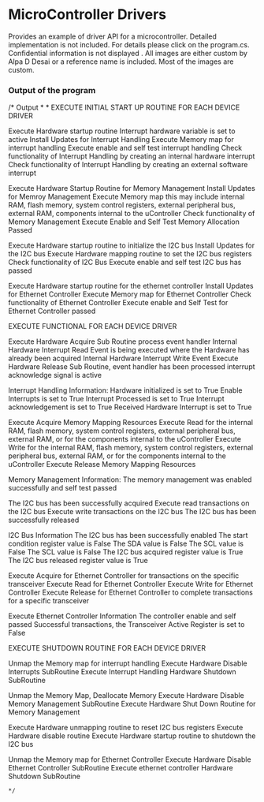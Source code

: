 # MicroController Drivers

Provides an example of driver API for a microcontroller. Detailed implementation is not included. For details please click on the program.cs. Confidential information is not displayed . All images are either custom by Alpa D Desai or a reference name is included. Most of the images are custom. 


### Output of the program

/* Output 
 * 
 * 
 EXECUTE INITIAL START UP ROUTINE FOR EACH DEVICE DRIVER

 Execute Hardware startup routine Interrupt hardware variable is set to active
 Install Updates for Interrupt Handling
 Execute Memory map for interrupt handling
 Execute enable and self test interrupt handling
 Check functionality of Interrupt Handling by creating an internal hardware interrupt
 Check functionality of Interrupt Handling by creating an external software interrupt


 Execute Hardware Startup Routine for Memory Management
 Install Updates for Memroy Management
 Execute Memory map this may include internal RAM, flash memory, system control registers,
         external peripheral bus, external RAM, components internal to the uController
 Check functionality of Memory Management
 Execute Enable and Self Test Memory Allocation Passed


 Execute Hardware startup routine to initialize the I2C bus
 Install Updates for the I2C bus
 Execute Hardware mapping routine to set the I2C bus registers
 Check functionality of I2C Bus
 Execute enable and self test I2C bus has passed


 Execute Hardware startup routine for the ethernet controller
 Install Updates for Ethernet Controller
 Execute Memory map for Ethernet Controller
 Check functionality of Ethernet Controller
 Execute enable and Self Test for Ethernet Controller passed



 EXECUTE FUNCTIONAL FOR EACH DEVICE DRIVER

 Execute Hardware Acquire Sub Routine process event handler
 Internal Hardware Interrupt Read Event is being executed where the Hardware has already been acquired
 Internal Hardware Interrupt Write Event
 Execute Hardware Release Sub Routine, event handler has been processed interrupt acknowledge signal is active

 Interrupt Handling Information:
         Hardware initialized is set to True
         Enable Interrupts is set to True
         Interrupt Processed is set to True
         Interrupt acknowledgement is set to True
         Received Hardware Interrupt is set to True


 Execute Acquire Memory Mapping Resources
 Execute Read for the internal RAM, flash memory, system control registers,
         external peripheral bus, external RAM, or for the components internal to the uController
 Execute Write for the internal RAM, flash memory, system control registers,
         external peripheral bus, external RAM, or for the components internal to the uController
 Execute Release Memory Mapping Resources

 Memory Management Information:
         The memory management was enabled successfully and self test passed


 The I2C bus has been successfully acquired
 Execute read transactions on the I2C bus
 Execute write transactions on the I2C bus
 The I2C bus has been successfully released

 I2C Bus Information
         The I2C bus has been successfully enabled
         The start condition register value is False
         The SDA value is False
         The SCL value is False
         The SCL value is False
         The I2C bus acquired register value is True
         The I2C bus released register value is True


 Execute Acquire for Ethernet Controller for transactions on the specific transceiver
 Execute Read for Ethernet Controller
 Execute Write for Ethernet Controller
 Execute Release for Ethernet Controller to complete transactions for a specific transceiver

 Execute Ethernet Controller Information
         The controller  enable and self passed
         Successful transactions, the Transceiver Active Register is set to False



 EXECUTE SHUTDOWN ROUTINE FOR EACH DEVICE DRIVER

 Unmap the Memory map for interrupt handling
 Execute Hardware Disable Interrupts SubRoutine
 Execute Interrupt Handling Hardware Shutdown SubRoutine


 Unmap the Memory Map, Deallocate Memory
 Execute Hardware Disable Memory Management SubRoutine
 Execute Hardware Shut Down Routine for Memory Management


 Execute Hardware unmapping routine to reset I2C bus registers
 Execute Hardware disable routine
 Execute Hardware startup routine to shutdown the I2C bus


 Unmap the Memory map for  Ethernet Controller
 Execute Hardware Disable  Ethernet Controller SubRoutine
 Execute ethernet controller Hardware Shutdown SubRoutine

    */
